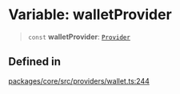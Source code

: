 # Variable: walletProvider

> `const` **walletProvider**: [`Provider`](../interfaces/Provider.md)

## Defined in

[packages/core/src/providers/wallet.ts:244](https://github.com/ai16z/eliza/blob/main/packages/core/src/providers/wallet.ts#L244)
